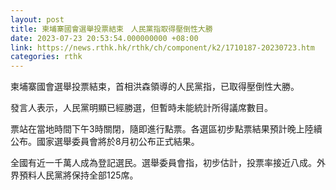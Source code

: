 ```yaml
---
layout: post
title: 柬埔寨國會選舉投票結束　人民黨指取得壓倒性大勝
date: 2023-07-23 20:53:54.000000000 +08:00
link: https://news.rthk.hk/rthk/ch/component/k2/1710187-20230723.htm
categories: rthk
---
```


柬埔寨國會選舉投票結束，首相洪森領導的人民黨指，已取得壓倒性大勝。

發言人表示，人民黨明顯已經勝選，但暫時未能統計所得議席數目。

票站在當地時間下午3時關閉，隨即進行點票。各選區初步點票結果預計晚上陸續公布。國家選舉委員會將於8月初公布正式結果。

全國有近一千萬人成為登記選民。選舉委員會指，初步估計，投票率接近八成。外界預料人民黨將保持全部125席。
